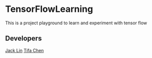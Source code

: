 # TensorFlowLearning #
This is a project playground to learn and experiment with tensor flow

## Developers ##
[Jack Lin](https://github.com/jacklin213/)
[Tifa Chen](https://github.com/XwwC)
